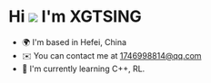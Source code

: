 Hi ![](https://user-images.githubusercontent.com/18350557/176309783-0785949b-9127-417c-8b55-ab5a4333674e.gif) I'm XGTSING
================================================================================================================================

*   🌍  I'm based in Hefei, China
*   ✉️  You can contact me at [1746998814@qq.com](mailto:1746998814@qq.com)
*   🧠  I'm currently learning C++, RL.
